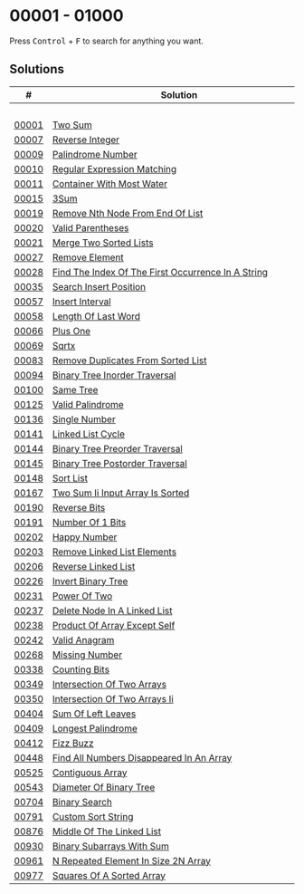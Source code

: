 # 00001 - 01000

Press <kbd>Control</kbd> + <kbd>F</kbd> to search for anything you want.

## Solutions
| # | Solution | Topic | Difficulty |
| --- | --- | --- | --- |
| | &emsp;&emsp;&emsp;&emsp;&emsp;&emsp;&emsp;&emsp;&emsp;&emsp;&emsp;&emsp;&emsp;&emsp;&emsp;&emsp;&emsp;&emsp;&emsp;&emsp;&emsp;&emsp;&emsp;&emsp;&emsp;&emsp;&emsp;&emsp; | &emsp;&emsp;&emsp;&emsp;&emsp;&emsp;&emsp;&emsp;&emsp;&emsp; | |  
| [00001](https://leetcode.com/problems/two-sum/) | [Two Sum](00001-00100/00001-two-sum.cpp) | `Hashmap` | Easy |  
| [00007](https://leetcode.com/problems/reverse-integer/) | [Reverse Integer](00001-00100/00007-reverse-integer.cpp) | `Math` | Medium |  
| [00009](https://leetcode.com/problems/palindrome-number/) | [Palindrome Number](00001-00100/00009-palindrome-number.cpp) | `String` | Easy |  
| [00010](https://leetcode.com/problems/regular-expression-matching/) | [Regular Expression Matching](00001-00100/00010-regular-expression-matching.cpp) | `Dynamic-Programming` | Hard |  
| [00011](https://leetcode.com/problems/container-with-most-water/) | [Container With Most Water](00001-00100/00011-container-with-most-water.cpp) | `Two-Pointers` | Medium |  
| [00015](https://leetcode.com/problems/3sum/) | [3Sum](00001-00100/00015-3sum.cpp) | `Two-Pointers` | Medium |  
| [00019](https://leetcode.com/problems/remove-nth-node-from-end-of-list/) | [Remove Nth Node From End Of List](00001-00100/00019-remove-nth-node-from-end-of-list.cpp) | `Linked-List` | Medium |  
| [00020](https://leetcode.com/problems/valid-parentheses/) | [Valid Parentheses](00001-00100/00020-valid-parentheses.cpp) | `Stack` | Easy |  
| [00021](https://leetcode.com/problems/merge-two-sorted-lists/) | [Merge Two Sorted Lists](00001-00100/00021-merge-two-sorted-lists.cpp) | `Linked-List` | Easy |  
| [00027](https://leetcode.com/problems/remove-element/) | [Remove Element](00001-00100/00027-remove-element.cpp) | `Two-Pointers` | Easy |  
| [00028](https://leetcode.com/problems/find-the-index-of-the-first-occurrence-in-a-string/) | [Find The Index Of The First Occurrence In A String](00001-00100/00028-find-the-index-of-the-first-occurrence-in-a-string.cpp) | `String` | Easy |  
| [00035](https://leetcode.com/problems/search-insert-position/) | [Search Insert Position](00001-00100/00035-search-insert-position.cpp) | `Binary-Search` | Easy |  
| [00057](https://leetcode.com/problems/insert-interval/) | [Insert Interval](00001-00100/00057-insert-interval.cpp) | `Array` | Medium |  
| [00058](https://leetcode.com/problems/length-of-last-word/) | [Length Of Last Word](00001-00100/00058-length-of-last-word.cpp) | `String` | Easy |  
| [00066](https://leetcode.com/problems/plus-one/) | [Plus One](00001-00100/00066-plus-one.cpp) | `Math` | Easy |  
| [00069](https://leetcode.com/problems/sqrtx/) | [Sqrtx](00001-00100/00069-sqrtx.cpp) | `Binary-Search` | Easy |  
| [00083](https://leetcode.com/problems/remove-duplicates-from-sorted-list/) | [Remove Duplicates From Sorted List](00001-00100/00083-remove-duplicates-from-sorted-list.cpp) | `Linked-List` | Easy |  
| [00094](https://leetcode.com/problems/binary-tree-inorder-traversal/) | [Binary Tree Inorder Traversal](00001-00100/00094-binary-tree-inorder-traversal.cpp) | `Tree` | Easy |  
| [00100](https://leetcode.com/problems/same-tree/) | [Same Tree](00001-00100/00100-same-tree.cpp) | `Tree` | Easy |  
| [00125](https://leetcode.com/problems/valid-palindrome/) | [Valid Palindrome](00101-00200/00125-valid-palindrome.cpp) | `Two-Pointers` | Easy |  
| [00136](https://leetcode.com/problems/single-number/) | [Single Number](00101-00200/00136-single-number.cpp) | `Bit-Hacks` | Easy |  
| [00141](https://leetcode.com/problems/linked-list-cycle/) | [Linked List Cycle](00101-00200/00141-linked-list-cycle.cpp) | `Hashmap` | Easy |  
| [00144](https://leetcode.com/problems/binary-tree-preorder-traversal/) | [Binary Tree Preorder Traversal](00101-00200/00144-binary-tree-preorder-traversal.cpp) | `Tree` | Easy |  
| [00145](https://leetcode.com/problems/binary-tree-postorder-traversal/) | [Binary Tree Postorder Traversal](00101-00200/00145-binary-tree-postorder-traversal.cpp) | `Tree` | Easy |  
| [00148](https://leetcode.com/problems/sort-list/) | [Sort List](00101-00200/00148-sort-list.cpp) | `Linked-List` | Medium |  
| [00167](https://leetcode.com/problems/two-sum-ii-input-array-is-sorted/) | [Two Sum Ii Input Array Is Sorted](00101-00200/00167-two-sum-ii-input-array-is-sorted.cpp) | `Two-Pointers` | Medium |  
| [00190](https://leetcode.com/problems/reverse-bits/) | [Reverse Bits](00101-00200/00190-reverse-bits.cpp) | `Bit-Hacks` | Easy |  
| [00191](https://leetcode.com/problems/number-of-1-bits/) | [Number Of 1 Bits](00101-00200/00191-number-of-1-bits.cpp) | `Bit-Hacks` | Easy |  
| [00202](https://leetcode.com/problems/happy-number/) | [Happy Number](00201-00300/00202-happy-number.cpp) | `Hashmap` | Easy |  
| [00203](https://leetcode.com/problems/remove-linked-list-elements/) | [Remove Linked List Elements](00201-00300/00203-remove-linked-list-elements.cpp) | `Linked-List` | Easy |  
| [00206](https://leetcode.com/problems/reverse-linked-list/) | [Reverse Linked List](00201-00300/00206-reverse-linked-list.cpp) | `Linked-List` | Easy |  
| [00226](https://leetcode.com/problems/invert-binary-tree/) | [Invert Binary Tree](00201-00300/00226-invert-binary-tree.cpp) | `Tree` | Easy |  
| [00231](https://leetcode.com/problems/power-of-two/) | [Power Of Two](00201-00300/00231-power-of-two.cpp) | `Bit-Hacks` | Easy |  
| [00237](https://leetcode.com/problems/delete-node-in-a-linked-list/) | [Delete Node In A Linked List](00201-00300/00237-delete-node-in-a-linked-list.cpp) | `Linked-List` | Medium |  
| [00238](https://leetcode.com/problems/product-of-array-except-self/) | [Product Of Array Except Self](00201-00300/00238-product-of-array-except-self.cpp) | `Prefix-Sum` | Medium |  
| [00242](https://leetcode.com/problems/valid-anagram/) | [Valid Anagram](00201-00300/00242-valid-anagram.cpp) | `Hashmap` | Easy |  
| [00268](https://leetcode.com/problems/missing-number/) | [Missing Number](00201-00300/00268-missing-number.cpp) | `Bit-Hacks` | Easy |  
| [00338](https://leetcode.com/problems/counting-bits/) | [Counting Bits](00301-00400/00338-counting-bits.cpp) | `Bit-Hacks` | Easy |  
| [00349](https://leetcode.com/problems/intersection-of-two-arrays/) | [Intersection Of Two Arrays](00301-00400/00349-intersection-of-two-arrays.cpp) | `Hashmap` | Easy |  
| [00350](https://leetcode.com/problems/intersection-of-two-arrays-ii/) | [Intersection Of Two Arrays Ii](00301-00400/00350-intersection-of-two-arrays-ii.cpp) | `Hashmap` | Easy |  
| [00404](https://leetcode.com/problems/sum-of-left-leaves/) | [Sum Of Left Leaves](00401-00500/00404-sum-of-left-leaves.cpp) | `Tree` | Easy |  
| [00409](https://leetcode.com/problems/longest-palindrome/) | [Longest Palindrome](00401-00500/00409-longest-palindrome.cpp) | `Hashmap` | Easy |  
| [00412](https://leetcode.com/problems/fizz-buzz/) | [Fizz Buzz](00401-00500/00412-fizz-buzz.cpp) | `Bit-Hacks` | Easy |  
| [00448](https://leetcode.com/problems/find-all-numbers-disappeared-in-an-array/) | [Find All Numbers Disappeared In An Array](00401-00500/00448-find-all-numbers-disappeared-in-an-array.cpp) | `Array` | Easy |  
| [00525](https://leetcode.com/problems/contiguous-array/) | [Contiguous Array](00501-00600/00525-contiguous-array.cpp) | `Prefix-Sum` | Medium |  
| [00543](https://leetcode.com/problems/diameter-of-binary-tree/) | [Diameter Of Binary Tree](00501-00600/00543-diameter-of-binary-tree.cpp) | `Tree` | Easy |  
| [00704](https://leetcode.com/problems/binary-search/) | [Binary Search](00701-00800/00704-binary-search.cpp) | `Binary-Search` | Easy |  
| [00791](https://leetcode.com/problems/custom-sort-string/) | [Custom Sort String](00701-00800/00791-custom-sort-string.cpp) | `Hashmap` | Medium |  
| [00876](https://leetcode.com/problems/middle-of-the-linked-list/) | [Middle Of The Linked List](00801-00900/00876-middle-of-the-linked-list.cpp) | `Linked-List` | Easy |  
| [00930](https://leetcode.com/problems/binary-subarrays-with-sum/) | [Binary Subarrays With Sum](00901-01000/00930-binary-subarrays-with-sum.cpp) | `Hashmap` | Medium |  
| [00961](https://leetcode.com/problems/n-repeated-element-in-size-2n-array/) | [N Repeated Element In Size 2N Array](00901-01000/00961-n-repeated-element-in-size-2n-array.cpp) | `Hashmap` | Easy |  
| [00977](https://leetcode.com/problems/squares-of-a-sorted-array/) | [Squares Of A Sorted Array](00901-01000/00977-squares-of-a-sorted-array.cpp) | `Two-Pointers` | Easy |  
